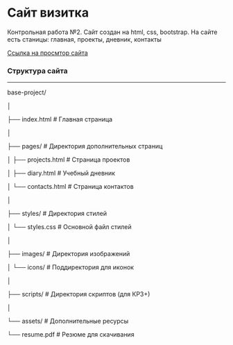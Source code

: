 <h1>Сайт визитка</h1>
<p>Контрольная работа №2. Сайт создан на html, css, bootstrap. На сайте есть станицы: главная, проекты, дневник, контакты</p>
<a href="https://deatheh.github.io/kr2/index.html">Ссылка на просмтор сайта</a>
<h3>Структура сайта</h3>
<hr>
<p>base-project/</p>
<p>│</p>
<p>├── index.html # Главная страница</p>
<p>│</p>
<p>├── pages/ # Директория дополнительных страниц</p>
<p>│ ├── projects.html # Страница проектов</p>
<p>│ ├── diary.html # Учебный дневник</p>
<p>│ └── contacts.html # Страница контактов</p>
<p>│</p>
<p>├── styles/ # Директория стилей</p>
<p>│ └── styles.css # Основной файл стилей</p>
<p>│</p>
<p>├── images/ # Директория изображений</p>
<p>│ └── icons/ # Поддиректория для иконок</p>
<p>│</p>
<p>├── scripts/ # Директория скриптов (для КР3+)</p>
<p>│</p>
<p>└── assets/ # Дополнительные ресурсы</p>
<p> └── resume.pdf # Резюме для скачивания</p>
